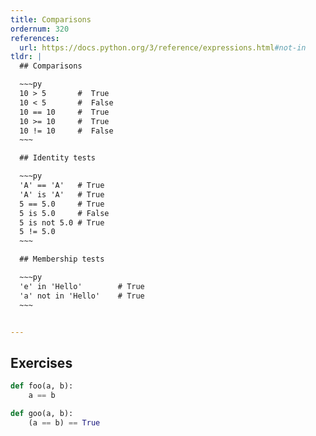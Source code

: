 ```yaml
---
title: Comparisons
ordernum: 320
references:
  url: https://docs.python.org/3/reference/expressions.html#not-in
tldr: |
  ## Comparisons

  ~~~py
  10 > 5       #  True
  10 < 5       #  False
  10 == 10     #  True
  10 >= 10     #  True
  10 != 10     #  False
  ~~~

  ## Identity tests

  ~~~py
  'A' == 'A'   # True
  'A' is 'A'   # True
  5 == 5.0     # True
  5 is 5.0     # False
  5 is not 5.0 # True
  5 != 5.0
  ~~~

  ## Membership tests

  ~~~py
  'e' in 'Hello'        # True
  'a' not in 'Hello'    # True
  ~~~


---
```







## Exercises


~~~py
def foo(a, b):
    a == b

def goo(a, b):
    (a == b) == True
~~~

